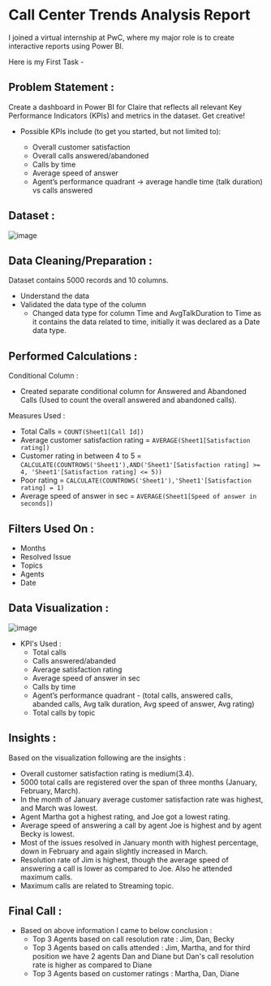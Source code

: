 # Call Center Trends Analysis Report
I joined a virtual internship at PwC, where my major role is to create interactive reports using Power BI.

Here is my First Task -


## Problem Statement :
Create a dashboard in Power BI for Claire that reflects all relevant Key Performance Indicators (KPIs) and metrics in the dataset. Get creative! 

- Possible KPIs include (to get you started, but not limited to):

  - Overall customer satisfaction
  - Overall calls answered/abandoned
  - Calls by time
  - Average speed of answer
  - Agent’s performance quadrant -> average handle time (talk duration) vs calls answered

## Dataset :

  ![image](https://github.com/Tanvi-19/Data-Visualization/assets/84302681/8c85de19-3d75-48bf-8057-fd7216b1b1dc)

## Data Cleaning/Preparation :
Dataset contains 5000 records and 10 columns.

- Understand the data
- Validated the data type of the column
    - Changed data type for column Time and AvgTalkDuration to Time as it contains the data related to time, initially it was declared as a Date data type.
 
## Performed Calculations :
Conditional Column :

- Created separate conditional column for Answered and Abandoned Calls (Used to count the overall answered and abandoned calls).

Measures Used :

- Total Calls = `COUNT(Sheet1[Call Id])`
- Average customer satisfaction rating = `AVERAGE(Sheet1[Satisfaction rating])`
- Customer rating in between 4 to 5 = `CALCULATE(COUNTROWS('Sheet1'),AND('Sheet1'[Satisfaction rating] >= 4, 'Sheet1'[Satisfaction rating] <= 5))`
- Poor rating = `CALCULATE(COUNTROWS('Sheet1'),'Sheet1'[Satisfaction rating] = 1)`
- Average speed of answer in sec = `AVERAGE(Sheet1[Speed of answer in seconds])`

## Filters Used On :

- Months
- Resolved Issue
- Topics
- Agents
- Date

## Data Visualization :
![image](https://github.com/Tanvi-19/Data-Visualization/assets/84302681/2c64cdff-4224-4c15-8ce5-4d85758f706d)

- KPI's Used :
    - Total calls
    - Calls answered/abanded
    - Average satisfaction rating
    - Average speed of answer in sec
    - Calls by time
    - Agent’s performance quadrant - (total calls, answered calls, abanded calls, Avg talk duration, Avg speed of answer, Avg rating)
    - Total calls by topic

## Insights :
Based on the visualization following are the insights :

- Overall customer satisfaction rating is medium(3.4).
- 5000 total calls are registered over the span of three months (January, February, March).
- In the month of January average customer satisfaction rate was highest, and March was lowest.
- Agent Martha got a highest rating, and Joe got a lowest rating.
- Average speed of answering a call by agent Joe is highest and by agent Becky is lowest.
- Most of the issues resolved in January month with highest percentage, down in February and again slightly increased in March.
- Resolution rate of Jim is highest, though the average speed of answering a call is lower as compared to Joe. Also he attended maximum calls.
- Maximum calls are related to Streaming topic.

## Final Call :
- Based on above information I came to below conclusion :
    - Top 3 Agents based on call resolution rate : Jim, Dan, Becky
    - Top 3 Agents based on calls attended : Jim, Martha, and for third position we have 2 agents Dan and Diane but Dan's call resolution rate is higher as compared to Diane
    - Top 3 Agents based on customer ratings : Martha, Dan, Diane
